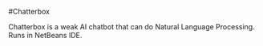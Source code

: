 #Chatterbox

Chatterbox is a weak AI chatbot that can do Natural Language Processing. Runs in NetBeans IDE.